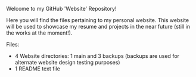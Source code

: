 Welcome to my GitHub 'Website' Repository!

Here you will find the files pertaining to my personal website. 
This website will be used to showcase my resume and projects 
in the near future (still in the works at the moment!).

Files:
  - 4 Website directories: 1 main and 3 backups
      (backups are used for alternate website design testing purposes)
  - 1 README text file

